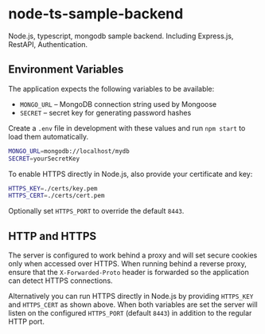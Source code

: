 # node-ts-sample-backend
Node.js, typescript, mongodb sample backend. Including Express.js, RestAPI, Authentication.

## Environment Variables

The application expects the following variables to be available:

- `MONGO_URL` – MongoDB connection string used by Mongoose
- `SECRET` – secret key for generating password hashes

Create a `.env` file in development with these values and run `npm start` to load them automatically.

```bash
MONGO_URL=mongodb://localhost/mydb
SECRET=yourSecretKey
```

To enable HTTPS directly in Node.js, also provide your certificate and key:

```bash
HTTPS_KEY=./certs/key.pem
HTTPS_CERT=./certs/cert.pem
```
Optionally set `HTTPS_PORT` to override the default `8443`.

## HTTP and HTTPS

The server is configured to work behind a proxy and will set secure cookies only
when accessed over HTTPS. When running behind a reverse proxy, ensure that the
`X-Forwarded-Proto` header is forwarded so the application can detect HTTPS
connections.

Alternatively you can run HTTPS directly in Node.js by providing `HTTPS_KEY` and
`HTTPS_CERT` as shown above. When both variables are set the server will listen
on the configured `HTTPS_PORT` (default `8443`) in addition to the regular HTTP
port.
